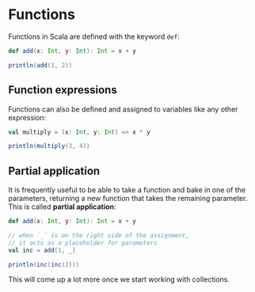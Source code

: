 # Functions

Functions in Scala are defined with the keyword `def`:

```scala
def add(x: Int, y: Int): Int = x + y

println(add(1, 2))
```

## Function expressions

Functions can also be defined and assigned to variables like any other expression:

```scala
val multiply = (x: Int, y: Int) => x * y

println(multiply(3, 4))
```

## Partial application

It is frequently useful to be able to take a function and bake in one of the parameters, returning a new function that takes the remaining parameter. This is called **partial application**:

```scala
def add(x: Int, y: Int): Int = x + y

// when `_` is on the right side of the assignment,
// it acts as a placeholder for parameters
val inc = add(1, _)

println(inc(inc(2)))
```

This will come up a lot more once we start working with collections.
